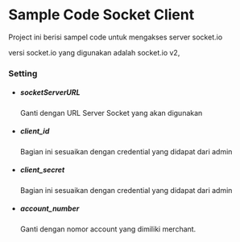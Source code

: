 <h1>Sample Code Socket Client</h1>
<p>Project ini berisi sampel code untuk mengakses server socket.io</p>
<p>versi socket.io yang digunakan adalah socket.io v2,</p>

<h3>Setting</h3>
<ul>
    <li>
        <h5>socketServerURL</h5>
        <p>Ganti dengan URL Server Socket yang akan digunakan</p>
    </li>    
    <li>
        <h5>client_id</h5>
        <p>Bagian ini sesuaikan dengan credential yang didapat dari admin</p>
    </li>    
    <li>
        <h5>client_secret</h5>
        <p>Bagian ini sesuaikan dengan credential yang didapat dari admin</p>
    </li>    
    <li>
        <h5>account_number</h5>
        <p>Ganti dengan nomor account yang dimiliki merchant.</p>
    </li>    
</ul>

